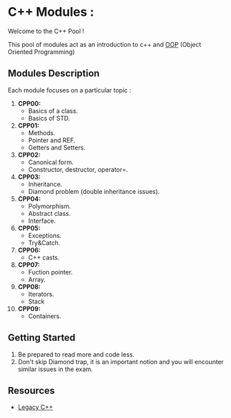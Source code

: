 <!DOCTYPE html>
<html>
<body>
  <h1>C++ Modules :</a></h1>
  <p>Welcome to the C++ Pool !</p>
  <p>This pool of modules act as an introduction to c++ and <a href="https://en.wikipedia.org/wiki/Object-oriented_programming">OOP</a> (Object Oriented Programming)</p>
  
  <h2>Modules Description</h2>
  <p>Each module focuses on a particular topic :</p>
  <ol>
    <li>
      <strong>CPP00:</strong>
      <ul>
        <li>Basics of a class.</li>
        <li>Basics of STD.</li>
      </ul>
    </li>
    <li>
      <strong>CPP01:</strong>
      <ul>
        <li>Methods.</li>
        <li>Pointer and REF.</li>
        <li>Getters and Setters.</li>
      </ul>
    </li>
    <li>
      <strong>CPP02:</strong>
      <ul>
        <li>Canonical form.</li>
        <li>Constructor, destructor, operator=.</li>
      </ul>
    </li>
    <li>
      <strong>CPP03:</strong>
      <ul>
        <li>Inheritance.</li>
        <li>Diamond problem (double inheritance issues).</li>
      </ul>
    </li>
    <li>
      <strong>CPP04:</strong>
      <ul>
        <li>Polymorphism.</li>
        <li>Abstract class.</li>
        <li>Interface.</li>
      </ul>
    </li>
    <li>
      <strong>CPP05:</strong>
      <ul>
        <li>Exceptions.</li>
        <li>Try&Catch.</li>
      </ul>
    </li>
    <li>
      <strong>CPP06:</strong>
      <ul>
        <li>C++ casts.</li>
      </ul>
    </li>
    <li>
      <strong>CPP07:</strong>
      <ul>
        <li>Fuction pointer.</li>
        <li>Array.</li>
      </ul>
    </li>
    <li>
      <strong>CPP08:</strong>
      <ul>
        <li>Iterators.</li>
        <li>Stack</li>
      </ul>
    </li>
    <li>
      <strong>CPP09:</strong>
      <ul>
        <li>Containers.</li>
      </ul>
    </li>
  </ol>

  <h2>Getting Started</h2>
  <ol>
    <li>Be prepared to read more and code less.</li>
    <li>Don't skip Diamond trap, it is an important notion and you will encounter similar issues in the exam.</li>
  </ol>

  <h2>Resources</h2>
  <ul>
    <li><a href="https://legacy.cplusplus.com/">Legacy C++</a></li>
</body>
</html>
